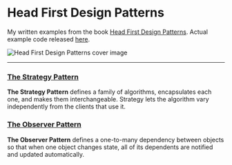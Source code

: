 # Head First Design Patterns

My written examples from the book [Head First Design Patterns](https://www.oreilly.com/library/view/head-first-design/0596007124/).
Actual example code released [here](https://www.oreilly.com/library/view/head-first-design/0596007124/).

![Head First Design Patterns cover image](https://m.media-amazon.com/images/I/51rmlxN57sL._AC_SY780_.jpg)

---

### [The Strategy Pattern](/strategy/)
**The Strategy Pattern** defines a family of algorithms, encapsulates each one, and makes them interchangeable. Strategy lets the algorithm vary independently from the clients that use it.

### [The Observer Pattern](/observer/)
**The Observer Pattern** defines a one-to-many dependency between objects so that when one object changes state, all of its dependents are notified and updated automatically.
